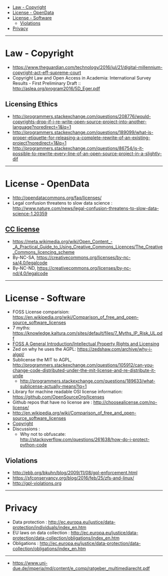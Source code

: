 + [Law - Copyright](#law-copyright)
+ [License - OpenData](#license-opendata)
+ [License - Software](#license-software)
    + [Violations](#violations)
+ [Privacy](#privacy)

----

# Law - Copyright
+ https://www.theguardian.com/technology/2016/jul/21/digital-millennium-copyright-act-eff-supreme-court
+ Copyright Law and Open Access in Academia: International Survey Results - First Preliminary Draft :: http://aslea.org/program2016/5D_Eger.pdf

## Licensing Ethics
+ http://programmers.stackexchange.com/questions/208776/would-copyrights-drop-if-i-re-write-open-source-project-into-another-language?noredirect=1&lq=1
+ http://programmers.stackexchange.com/questions/189099/what-is-proper-etiquette-for-releasing-a-complete-rewrite-of-an-existing-project?noredirect=1&lq=1
+ http://programmers.stackexchange.com/questions/86754/is-it-possible-to-rewrite-every-line-of-an-open-source-project-in-a-slightly-dif

----

# License - OpenData
+ http://opendatacommons.org/faq/licenses/
+ Legal confusion threatens to slow data science : http://www.nature.com/news/legal-confusion-threatens-to-slow-data-science-1.20359

## [CC license](https://en.wikipedia.org/wiki/Creative_Commons_license)
+ https://meta.wikimedia.org/wiki/Open_Content_-_A_Practical_Guide_to_Using_Creative_Commons_Licences/The_Creative_Commons_licencing_scheme
+ By-NC-SA, https://creativecommons.org/licenses/by-nc-sa/4.0/legalcode
+ By-NC-ND, https://creativecommons.org/licenses/by-nc-nd/4.0/legalcode

----

# License - Software
+ FOSS License comparision: https://en.wikipedia.org/wiki/Comparison_of_free_and_open-source_software_licenses
+ 7 myths: https://knowledge.kaltura.com/sites/default/files/7_Myths_IP_Risk_UL.pdf
+ [FOSS A General Introduction/Intellectual Property Rights and Licensing](https://en.wikibooks.org/wiki/FOSS_A_General_Introduction/Intellectual_Property_Rights_and_Licensing)
+ Zed on why he uses the AGPL: https://zedshaw.com/archive/why-i-algpl/
+ Sublicense the MIT to AGPL, http://programmers.stackexchange.com/questions/105912/can-you-change-code-distributed-under-the-mit-license-and-re-distribute-it-unde
   + http://programmers.stackexchange.com/questions/189633/what-sublicense-actually-means?lq=1
+ Library for machine readable OSI license information: https://github.com/OpenSourceOrg/licenses
+ Github repos that have no license are : http://choosealicense.com/no-license/
+ http://en.wikipedia.org/wiki/Comparison_of_free_and_open-source_software_licenses
+ [Copyright](https://en.wikipedia.org/wiki/Clean_room_design)
+ Discussions : 
    + Why not to obfuscate: http://stackoverflow.com/questions/261638/how-do-i-protect-python-code

## Violations
+ http://ebb.org/bkuhn/blog/2009/11/08/gpl-enforcement.html
+ https://sfconservancy.org/blog/2016/feb/25/zfs-and-linux/
+ http://gpl-violations.org

----

# Privacy
+ Data protection : http://ec.europa.eu/justice/data-protection/individuals/index_en.htm
+ EU laws on data collection : http://ec.europa.eu/justice/data-protection/data-collection/obligations/index_en.htm
+ Obligations : http://ec.europa.eu/justice/data-protection/data-collection/obligations/index_en.htm

----

+ https://www.uni-due.de/imperia/md/content/e_comp/ratgeber_multimediarecht.pdf

